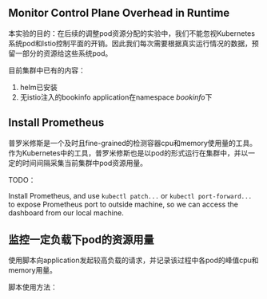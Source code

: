 ## Monitor Control Plane Overhead in Runtime

本实验的目的：在后续的调整pod资源分配的实验中，我们不能忽视Kubernetes系统pod和Istio控制平面的开销。因此我们每次需要根据真实运行情况的数据，预留一部分的资源给这些系统pod。



目前集群中已有的内容：

1. helm已安装
2. 无istio注入的bookinfo application在namespace *bookinfo*下



## Install Prometheus

普罗米修斯是一个及时且fine-grained的检测容器cpu和memory使用量的工具。作为Kubernetes中的工具，普罗米修斯也是以pod的形式运行在集群中，并以一定的时间间隔采集当前集群中pod资源用量。

TODO：

Install Prometheus, and use `kubectl patch...` or `kubectl port-forward...` to expose Prometheus port to outside machine, so we can access the dashboard from our local machine.



## 监控一定负载下pod的资源用量

使用脚本向application发起较高负载的请求，并记录该过程中各pod的峰值cpu和memory用量。

脚本使用方法：

